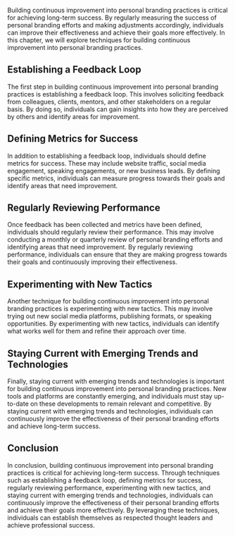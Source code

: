 
Building continuous improvement into personal branding practices is critical for achieving long-term success. By regularly measuring the success of personal branding efforts and making adjustments accordingly, individuals can improve their effectiveness and achieve their goals more effectively. In this chapter, we will explore techniques for building continuous improvement into personal branding practices.

Establishing a Feedback Loop
----------------------------

The first step in building continuous improvement into personal branding practices is establishing a feedback loop. This involves soliciting feedback from colleagues, clients, mentors, and other stakeholders on a regular basis. By doing so, individuals can gain insights into how they are perceived by others and identify areas for improvement.

Defining Metrics for Success
----------------------------

In addition to establishing a feedback loop, individuals should define metrics for success. These may include website traffic, social media engagement, speaking engagements, or new business leads. By defining specific metrics, individuals can measure progress towards their goals and identify areas that need improvement.

Regularly Reviewing Performance
-------------------------------

Once feedback has been collected and metrics have been defined, individuals should regularly review their performance. This may involve conducting a monthly or quarterly review of personal branding efforts and identifying areas that need improvement. By regularly reviewing performance, individuals can ensure that they are making progress towards their goals and continuously improving their effectiveness.

Experimenting with New Tactics
------------------------------

Another technique for building continuous improvement into personal branding practices is experimenting with new tactics. This may involve trying out new social media platforms, publishing formats, or speaking opportunities. By experimenting with new tactics, individuals can identify what works well for them and refine their approach over time.

Staying Current with Emerging Trends and Technologies
-----------------------------------------------------

Finally, staying current with emerging trends and technologies is important for building continuous improvement into personal branding practices. New tools and platforms are constantly emerging, and individuals must stay up-to-date on these developments to remain relevant and competitive. By staying current with emerging trends and technologies, individuals can continuously improve the effectiveness of their personal branding efforts and achieve long-term success.

Conclusion
----------

In conclusion, building continuous improvement into personal branding practices is critical for achieving long-term success. Through techniques such as establishing a feedback loop, defining metrics for success, regularly reviewing performance, experimenting with new tactics, and staying current with emerging trends and technologies, individuals can continuously improve the effectiveness of their personal branding efforts and achieve their goals more effectively. By leveraging these techniques, individuals can establish themselves as respected thought leaders and achieve professional success.

